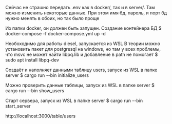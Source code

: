 Сейчас не страшно передать .env как в docker/, так и в server/. Там можно изменить некоторые данные. При этом имя бд, пароль, и порт бд нужно менять в обоих, но так было проще

Из папки docker, он должен быть запущен. Создание контейнера БД
$ docker-compose -f docker-compose.yml up -d

Необоходимо для работы diesel, запускается из WSL
В теории можно установить пакет для postgresql на windows, но там у всех проблемы, что msvc не может найти libpq.lib и добавление в path не помогает
$ sudo apt install libpq-dev

Создаёт и наполняет данными таблицу users, запуск из WSL в папке server
$ cargo run --bin initialize_users

Можно проверить данные таблицы, запуск из WSL в папке server
$ cargo run --bin show_users

Старт сервера, запуск из WSL в папке server
$ cargo run --bin start_server

http://localhost:3000/table/users